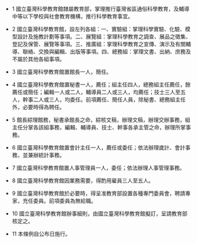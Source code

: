 * 1 國立臺灣科學教育館隸屬教育部，掌理推行臺灣省區通俗科學教育，及輔導中等以下學校與社會教育機構，推行科學教育事宜。

* 2 國立臺灣科學教育館，設左列各組：一、實驗組：掌理科學實驗、化驗、模型設計及施教計劃等事項。二、展覽組：掌理科學教育之調查、展品之徵集、登記及保管、展覽等事項。三、推廣組：掌理科學教育之宣傳、演示及有關輔導、聯絡、交換與編輯、出版等事項。四、總務組：掌理文書、出納、庶務及不屬於其他各組事項。

* 3 國立臺灣科學教育館置館長一人，簡任。

* 4 國立臺灣科學教育館置秘書一人，薦任；組主任四人，總務組主任薦任，餘薦任或簡任；編輯一人或二人，輔導員二人或三人，均薦任；技士三人至五人，幹事二人或三人，均委任。前項薦任、簡任人員，除秘書、總務組主任外，必要時得為聘任。

* 5 館長綜理館務，秘書承館長之命，綜核文稿，辦理文稿，辦理交辦事務，組主任分掌各該組事務，編輯、輔導員、技士、幹事各承主管之命，辦理所掌事務。

* 6 國立臺灣科學教育館置會計主任一人，薦任或委任；依法辦理歲計、會計事務，並兼辦統計事務。

* 7 國立臺灣科學教育館置人事管理員一人，委任；依法辦理人事管理事務。

* 8 國立臺灣科學教育館因業務需要，得酌用雇員三人至五人。

* 9 國立臺灣科學教育館於必要時，得呈准教育部設置各種專門委員會，聘請專家，充任委員。前項委員為無給職。

* 10 國立臺灣科學教育館辦事細則，由國立臺灣科學教育館擬訂，呈請教育部核定之。

* 11 本條例自公布日施行。

